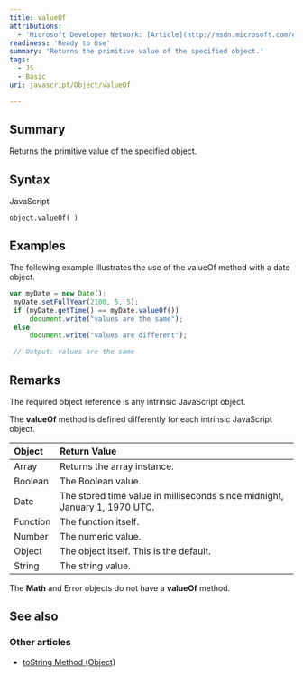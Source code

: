 ```yaml
---
title: valueOf
attributions:
  - 'Microsoft Developer Network: [Article](http://msdn.microsoft.com/en-us/library/ie/ftx8swz5(v=vs.94).aspx)'
readiness: 'Ready to Use'
summary: 'Returns the primitive value of the specified object.'
tags:
  - JS
  - Basic
uri: javascript/Object/valueOf

---
```

## Summary

Returns the primitive value of the specified object.

## Syntax

<span class="language">JavaScript</span>

    object.valueOf( )

## Examples

The following example illustrates the use of the valueOf method with a date object.

``` js
var myDate = new Date();
 myDate.setFullYear(2100, 5, 5);
 if (myDate.getTime() == myDate.valueOf())
     document.write("values are the same");
 else
     document.write("values are different");

 // Output: values are the same
```

## Remarks

The required object reference is any intrinsic JavaScript object.

The **valueOf** method is defined differently for each intrinsic JavaScript object.

|Object|Return Value|
|:-----|:-----------|
|Array|Returns the array instance.|
|Boolean|The Boolean value.|
|Date|The stored time value in milliseconds since midnight, January 1, 1970 UTC.|
|Function|The function itself.|
|Number|The numeric value.|
|Object|The object itself. This is the default.|
|String|The string value.|

The **Math** and Error objects do not have a **valueOf** method.

## See also

### Other articles

-   [toString Method (Object)](/javascript/Object/toString)

